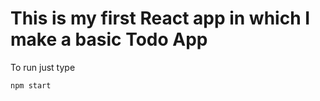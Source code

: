 # This is my first React app in which I make a basic Todo App

To run just type 
```cmd
npm start
```
